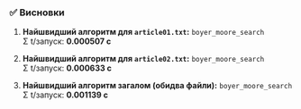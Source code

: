 ### ✅ Висновки

1. **Найшвидший алгоритм для `article01.txt`:** `boyer_moore_search`  
   Σ t/запуск: **0.000507 с**

2. **Найшвидший алгоритм для `article02.txt`:** `boyer_moore_search`  
   Σ t/запуск: **0.000633 с**

3. **Найшвидший алгоритм загалом (обидва файли):** `boyer_moore_search`  
   Σ t/запуск: **0.001139 с**
